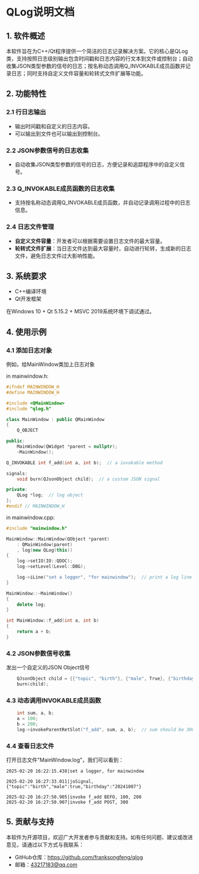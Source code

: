# QLog说明文档

## 1. 软件概述

本软件旨在为C++/Qt程序提供一个简洁的日志记录解决方案。它的核心是QLog类，支持按照日志级别输出包含时间戳和日志内容的行文本到文件或控制台；自动收集JSON类型参数的信号的日志；按名称动态调用Q_INVOKABLE成员函数并记录日志；同时支持自定义文件容量和轮转式文件扩展等功能。

## 2. 功能特性

### 2.1 行日志输出

- 输出时间戳和自定义的日志内容。
- 可以输出到文件也可以输出到控制台。

### 2.2 JSON参数信号的日志收集

- 自动收集JSON类型参数的信号的日志，方便记录和追踪程序中的自定义信号。

### 2.3 Q_INVOKABLE成员函数的日志收集

- 支持按名称动态调用Q_INVOKABLE成员函数，并自动记录调用过程中的日志信息。

### 2.4 日志文件管理

- **自定义文件容量**：开发者可以根据需要设置日志文件的最大容量。
- **轮转式文件扩展**：当日志文件达到最大容量时，自动进行轮转，生成新的日志文件，避免日志文件过大影响性能。

## 3. 系统要求

- C++编译环境
- Qt开发框架

在Windows 10 + Qt 5.15.2 + MSVC 2019系统环境下调试通过。

## 4. 使用示例

### 4.1 添加日志对象

例如，给MainWindow类加上日志对象

in mainwindow.h:

```c++
#ifndef MAINWINDOW_H
#define MAINWINDOW_H

#include <QMainWindow>
#include "qlog.h"

class MainWindow : public QMainWindow
{
    Q_OBJECT

public:
    MainWindow(QWidget *parent = nullptr);
    ~MainWindow();

Q_INVOKABLE int f_add(int a, int b);  // a invokable method

signals:
    void burn(QJsonObject child);  // a custom JSON signal

private:
    QLog *log;  // log object
};
#endif // MAINWINDOW_H
```

in mainwindow.cpp:

```c++
#include "mainwindow.h"

MainWindow::MainWindow(QObject *parent)
    : QMainWindow(parent)
    , log(new QLog(this))
{
    log->setIO(IO::QDOC);
    log->setLevel(Level::DBG);

    log->iLine("set a logger", "for mainwindow");  // print a log line on INFO level
}

MainWindow::~MainWindow()
{
    delete log;
}

int MainWindow::f_add(int a, int b)
{
    return a + b;
}
```

### 4.2 JSON参数信号收集

发出一个自定义的JSON Object信号

```c++
    QJsonObject child = {{"topic", "birth"}, {"male", True}, {"birthday", "20241007"}};
    burn(child);
```

### 4.3 动态调用INVOKABLE成员函数


```c++
    int sum, a, b;
    a = 100;
    b = 200;
    log->invokeParentRetSlot("f_add", sum, a, b);  // sum should be 300
```

### 4.4 查看日志文件

打开⽇志⽂件"MainWindow.log"，我们可以看到：

```apl
2025-02-20 16:22:15.438|set a logger, for mainwindow

2025-02-20 16:27:33.011|joSignal,{"topic":"birth","male":true,"birthday":"20241007"}

2025-02-20 16:27:50.905|invoke f_add BEFO, 100, 200
2025-02-20 16:27:50.907|invoke f_add POST, 300

```



## 5. 贡献与支持

本软件为开源项目，欢迎广大开发者参与贡献和支持。如有任何问题、建议或改进意见，请通过以下方式与我联系：

- GitHub仓库：https://github.com/franksongfeng/qlog
- 邮箱：43217183@qq.com

